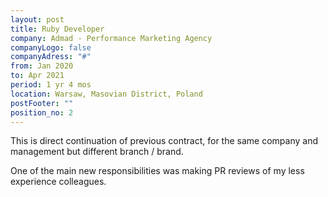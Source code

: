 ```yaml
---
layout: post
title: Ruby Developer
company: Admad - Performance Marketing Agency
companyLogo: false
companyAdress: "#"
from: Jan 2020
to: Apr 2021
period: 1 yr 4 mos
location: Warsaw, Masovian District, Poland
postFooter: ""
position_no: 2
---
```


This is direct continuation of previous contract, for the same company and management but different branch / brand.

One of the main new responsibilities was making PR reviews of my less experience colleagues.




